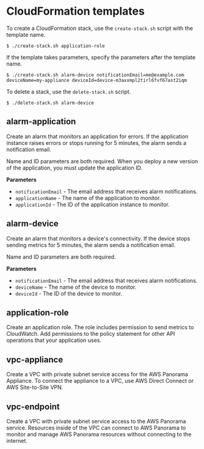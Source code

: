 # CloudFormation templates

To create a CloudFormation stack, use the `create-stack.sh` script with the template name.

    $ ./create-stack.sh application-role

If the template takes parameters, specify the parameters after the template name.

    $ ./create-stack.sh alarm-device notificationEmail=me@example.com deviceName=my-appliance deviceId=device-m3axxmpl2tirl6fvf67ast2iqm

To delete a stack, use the `delete-stack.sh` script.

    $ ./delete-stack.sh alarm-device

## alarm-application

Create an alarm that monitors an application for errors. If the application instance raises errors or stops running for 5 minutes, the alarm sends a notification email.

Name and ID parameters are both required. When you deploy a new version of the application, you must update the application ID.

**Parameters**
- `notificationEmail` - The email address that receives alarm notifications.
- `applicationName` - The name of the application to monitor.
- `applicationId` - The ID of the application instance to monitor.

## alarm-device

Create an alarm that monitors a device's connectivity. If the device stops sending metrics for 5 minutes, the alarm sends a notification email.

Name and ID parameters are both required.

**Parameters**
- `notificationEmail` - The email address that receives alarm notifications.
- `deviceName` - The name of the device to monitor.
- `deviceId` - The ID of the device to monitor.

## application-role

Create an application role. The role includes permission to send metrics to CloudWatch. Add permissions to the policy statement for other API operations that your application uses.

## vpc-appliance

Create a VPC with private subnet service access for the AWS Panorama Appliance. To connect the appliance to a VPC, use AWS Direct Connect or AWS Site-to-Site VPN.

## vpc-endpoint

Create a VPC with private subnet service access to the AWS Panorama service. Resources inside of the VPC can connect to AWS Panorama to monitor and manage AWS Panorama resources without connecting to the internet.